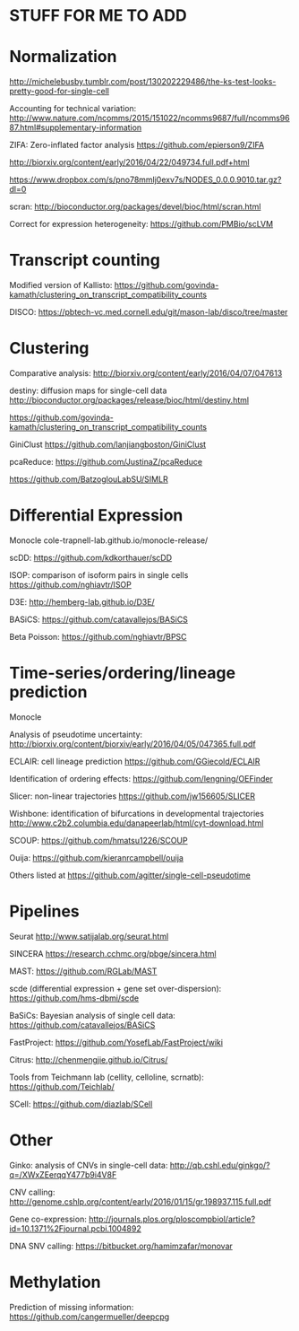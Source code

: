 # STUFF FOR ME TO ADD


# Normalization

http://michelebusby.tumblr.com/post/130202229486/the-ks-test-looks-pretty-good-for-single-cell

Accounting for technical variation: http://www.nature.com/ncomms/2015/151022/ncomms9687/full/ncomms9687.html#supplementary-information

ZIFA: Zero-inflated factor analysis https://github.com/epierson9/ZIFA

http://biorxiv.org/content/early/2016/04/22/049734.full.pdf+html

https://www.dropbox.com/s/pno78mmlj0exv7s/NODES_0.0.0.9010.tar.gz?dl=0

scran: http://bioconductor.org/packages/devel/bioc/html/scran.html

Correct for expression heterogeneity: https://github.com/PMBio/scLVM

# Transcript counting

Modified version of Kallisto: https://github.com/govinda-kamath/clustering_on_transcript_compatibility_counts

DISCO: https://pbtech-vc.med.cornell.edu/git/mason-lab/disco/tree/master

# Clustering

Comparative analysis: http://biorxiv.org/content/early/2016/04/07/047613

destiny: diffusion maps for single-cell data http://bioconductor.org/packages/release/bioc/html/destiny.html

https://github.com/govinda-kamath/clustering_on_transcript_compatibility_counts

GiniClust https://github.com/lanjiangboston/GiniClust

pcaReduce: https://github.com/JustinaZ/pcaReduce

https://github.com/BatzoglouLabSU/SIMLR

# Differential Expression

Monocle cole-trapnell-lab.github.io/monocle-release/

scDD: https://github.com/kdkorthauer/scDD

ISOP: comparison of isoform pairs in single cells https://github.com/nghiavtr/ISOP

D3E: http://hemberg-lab.github.io/D3E/

BASiCS: https://github.com/catavallejos/BASiCS

Beta Poisson: https://github.com/nghiavtr/BPSC

# Time-series/ordering/lineage prediction

Monocle

Analysis of pseudotime uncertainty: http://biorxiv.org/content/biorxiv/early/2016/04/05/047365.full.pdf

ECLAIR: cell lineage prediction https://github.com/GGiecold/ECLAIR

Identification of ordering effects: https://github.com/lengning/OEFinder

Slicer: non-linear trajectories https://github.com/jw156605/SLICER

Wishbone: identification of bifurcations in developmental trajectories http://www.c2b2.columbia.edu/danapeerlab/html/cyt-download.html

SCOUP: https://github.com/hmatsu1226/SCOUP

Ouija: https://github.com/kieranrcampbell/ouija

Others listed at https://github.com/agitter/single-cell-pseudotime

# Pipelines

Seurat http://www.satijalab.org/seurat.html

SINCERA https://research.cchmc.org/pbge/sincera.html

MAST: https://github.com/RGLab/MAST

scde (differential expression + gene set over-dispersion): https://github.com/hms-dbmi/scde

BaSiCs: Bayesian analysis of single cell data: https://github.com/catavallejos/BASiCS

FastProject: https://github.com/YosefLab/FastProject/wiki

Citrus: http://chenmengjie.github.io/Citrus/

Tools from Teichmann lab (cellity, celloline, scrnatb): https://github.com/Teichlab/

SCell: https://github.com/diazlab/SCell
# Other

Ginko: analysis of CNVs in single-cell data: http://qb.cshl.edu/ginkgo/?q=/XWxZEerqqY477b9i4V8F

CNV calling: http://genome.cshlp.org/content/early/2016/01/15/gr.198937.115.full.pdf

Gene co-expression: http://journals.plos.org/ploscompbiol/article?id=10.1371%2Fjournal.pcbi.1004892

DNA SNV calling: https://bitbucket.org/hamimzafar/monovar

# Methylation

Prediction of missing information: https://github.com/cangermueller/deepcpg
